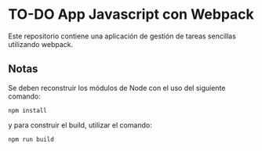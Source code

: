 # TO-DO App Javascript con Webpack

Este repositorio contiene una aplicación de gestión de tareas sencillas utilizando webpack.

## Notas

Se deben reconstruir los módulos de Node con el uso del siguiente comando:

```npm
npm install
```

y para construir el build, utilizar el comando:

```npm
npm run build
```
